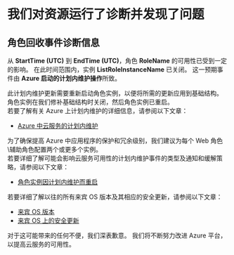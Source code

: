 <properties
    pageTitle="CloudServices RCA"
    description="RCA - 计划内维护 - 角色回收"
    infoBubbleText="发现最近已重新启动。 请参阅右侧的详细信息。"
    service="microsoft.classiccompute"
    resource="domainnames"
    authors="chiragpa"
    displayOrder=""
    articleId="RoleRecycle_GuestOSUpdate_Some_Instances_Down"
    diagnosticScenario=" CloudServiceRolecyle"
    selfHelpType="rca"
    supportTopicIds="32422590"
    resourceTags=""
    productPesIds="13185"
    cloudEnvironments="public"
/>

# <a name="we-ran-diagnostics-on-your-resource-and-found-an-issue"></a>我们对资源运行了诊断并发现了问题

<!--issueDescription-->
## <a name="role-recycle-incident-diagnostic-information"></a>**角色回收事件诊断信息** ##

从 **<!--$StartTime-->StartTime<!--/$StartTime--> (UTC)** 到 **<!--$EndTime-->EndTime<!--/$EndTime--> (UTC)**，角色 **<!--$RoleName-->RoleName<!--/$rolename-->** 的可用性已受到一定的影响。  在此时间范围内，实例 **<!--$ListRoleInstanceName-->ListRoleInstanceName<!--/$ListRoleInstanceName-->** 已关闭。 这一预期事件由 **Azure 启动的计划内维护操作**所致。  

<!--/issueDescription-->

此计划内维护更新需要重新启动角色实例，以便将所需的更新应用到基础结构。 角色实例在我们修补基础结构时关闭，然后角色实例已重启。<br> 若要了解有关 Azure 上计划内维护的详细信息，请参阅以下文章：<br>
* [Azure 中云服务的计划内维护](https://blogs.msdn.microsoft.com/kwill/2012/09/19/role-instance-restarts-due-to-os-upgrades/)<br>

为了确保提高 Azure 中应用程序的保护和冗余级别，我们建议为每个 Web 角色\辅助角色配置两个或更多个实例。<br>
若要详细了解可能会影响云服务可用性的计划内维护事件的类型及通知和缓解策略，请参阅以下文章：<br>
* [角色实例因计划内维护而重启](https://blogs.msdn.microsoft.com/kwill/2012/09/19/role-instance-restarts-due-to-os-upgrades/)<br>

若要详细了解以往的所有来宾 OS 版本及其相应的安全更新，请参阅以下文章：<br>
* [来宾 OS 版本](https://docs.microsoft.com/azure/cloud-services/cloud-services-guestos-update-matrix#releases)<br>
* [来宾 OS 上的安全更新](https://docs.microsoft.com/azure/cloud-services/cloud-services-guestos-msrc-releases)<br>

对于这可能带来的任何不便，我们深表歉意。 我们将不断努力改进 Azure 平台，以提高云服务的可用性。
